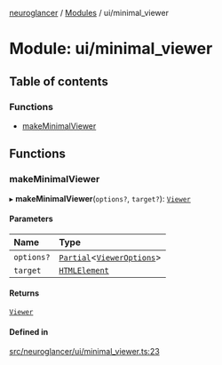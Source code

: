[neuroglancer](../README.md) / [Modules](../modules.md) / ui/minimal\_viewer

# Module: ui/minimal\_viewer

## Table of contents

### Functions

- [makeMinimalViewer](ui_minimal_viewer.md#makeminimalviewer)

## Functions

### makeMinimalViewer

▸ **makeMinimalViewer**(`options?`, `target?`): [`Viewer`](../classes/datasource_state_share._internal_.Viewer.md)

#### Parameters

| Name | Type |
| :------ | :------ |
| `options?` | [`Partial`](datasource_state_share._internal_.md#partial)<[`ViewerOptions`](../interfaces/datasource_state_share._internal_.ViewerOptions.md)\> |
| `target` | [`HTMLElement`](annotation_annotation_layer_state._internal_.md#htmlelement) |

#### Returns

[`Viewer`](../classes/datasource_state_share._internal_.Viewer.md)

#### Defined in

[src/neuroglancer/ui/minimal_viewer.ts:23](https://github.com/ActiveBrainAtlas2/neuroglancer/blob/1beb5d34/src/neuroglancer/ui/minimal_viewer.ts#L23)
